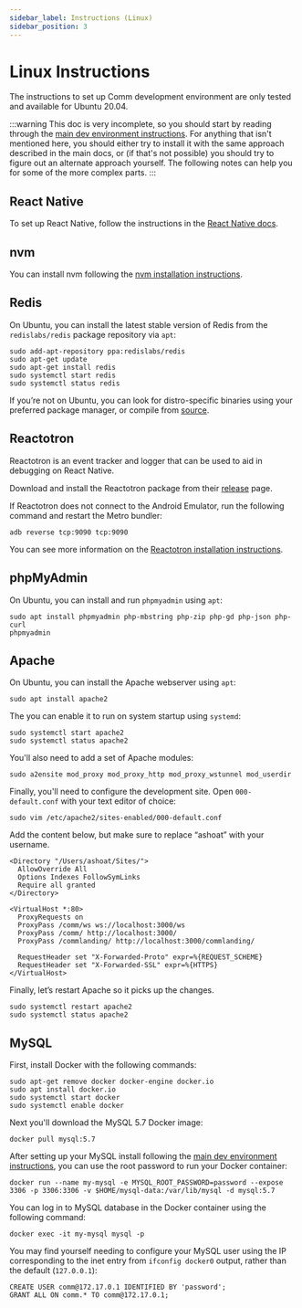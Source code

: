 ```yaml
---
sidebar_label: Instructions (Linux)
sidebar_position: 3
---
```


# Linux Instructions

The instructions to set up Comm development environment are only tested and available for Ubuntu 20.04.

:::warning
This doc is very incomplete, so you should start by reading through the [main dev environment instructions](dev_environment_mac/prerequisites). For anything that isn't mentioned here, you should either try to install it with the same approach described in the main docs, or (if that's not possible) you should try to figure out an alternate approach yourself. The following notes can help you for some of the more complex parts.
:::

## React Native

To set up React Native, follow the instructions in the [React Native docs](https://reactnative.dev/docs/environment-setup).

## nvm

You can install nvm following the [nvm installation instructions](https://github.com/nvm-sh/nvm#installing-and-updating).

## Redis

On Ubuntu, you can install the latest stable version of Redis from the `redislabs/redis` package repository via `apt`:

```shell
sudo add-apt-repository ppa:redislabs/redis
sudo apt-get update
sudo apt-get install redis
sudo systemctl start redis
sudo systemctl status redis
```

If you’re not on Ubuntu, you can look for distro-specific binaries using your preferred package manager, or compile from [source](https://redis.io/download).

## Reactotron

Reactotron is an event tracker and logger that can be used to aid in debugging on React Native.

Download and install the Reactotron package from their [release](https://github.com/infinitered/reactotron/blob/master/docs/installing.md) page.

If Reactotron does not connect to the Android Emulator, run the following command and restart the Metro bundler:

```
adb reverse tcp:9090 tcp:9090
```

You can see more information on the [Reactotron installation instructions](https://github.com/infinitered/reactotron/blob/master/docs/quick-start-react-native.md#configure-reactotron-with-your-project).

## phpMyAdmin

On Ubuntu, you can install and run `phpmyadmin` using `apt`:

```
sudo apt install phpmyadmin php-mbstring php-zip php-gd php-json php-curl
phpmyadmin
```

## Apache

On Ubuntu, you can install the Apache webserver using `apt`:

```
sudo apt install apache2
```

The you can enable it to run on system startup using `systemd`:

```
sudo systemctl start apache2
sudo systemctl status apache2
```

You'll also need to add a set of Apache modules:

```
sudo a2ensite mod_proxy mod_proxy_http mod_proxy_wstunnel mod_userdir
```

Finally, you'll need to configure the development site. Open `000-default.conf` with your text editor of choice:

```
sudo vim /etc/apache2/sites-enabled/000-default.conf
```

Add the content below, but make sure to replace “ashoat” with your username.

```
<Directory "/Users/ashoat/Sites/">
  AllowOverride All
  Options Indexes FollowSymLinks
  Require all granted
</Directory>

<VirtualHost *:80>
  ProxyRequests on
  ProxyPass /comm/ws ws://localhost:3000/ws
  ProxyPass /comm/ http://localhost:3000/
  ProxyPass /commlanding/ http://localhost:3000/commlanding/

  RequestHeader set "X-Forwarded-Proto" expr=%{REQUEST_SCHEME}
  RequestHeader set "X-Forwarded-SSL" expr=%{HTTPS}
</VirtualHost>
```

Finally, let’s restart Apache so it picks up the changes.

```
sudo systemctl restart apache2
sudo systemctl status apache2
```

## MySQL

First, install Docker with the following commands:

```
sudo apt-get remove docker docker-engine docker.io
sudo apt install docker.io
sudo systemctl start docker
sudo systemctl enable docker
```

Next you'll download the MySQL 5.7 Docker image:

```
docker pull mysql:5.7
```

After setting up your MySQL install following the [main dev environment instructions](dev_environment_mac/configuration#mysql), you can use the root password to run your Docker container:

```
docker run --name my-mysql -e MYSQL_ROOT_PASSWORD=password --expose 3306 -p 3306:3306 -v $HOME/mysql-data:/var/lib/mysql -d mysql:5.7
```

You can log in to MySQL database in the Docker container using the following command:

```
docker exec -it my-mysql mysql -p
```

You may find yourself needing to configure your MySQL user using the IP corresponding to the inet entry from `ifconfig docker0` output, rather than the default (`127.0.0.1`):

```
CREATE USER comm@172.17.0.1 IDENTIFIED BY 'password';
GRANT ALL ON comm.* TO comm@172.17.0.1;
```
